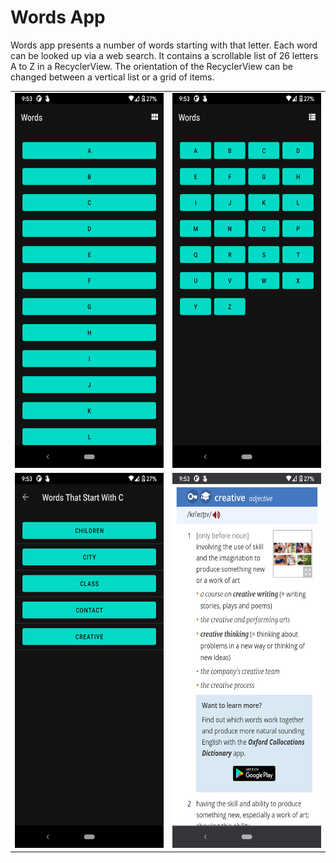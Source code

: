 # Words App
Words app presents a number of words starting with that letter. Each word can be looked up via a web search.
It contains a scrollable list of 26 letters A to Z in a RecyclerView.
The orientation of the RecyclerView can be changed between a vertical list or a grid of items.

<table>
    <tr>
        <td><img src="https://github.com/ukjinlee/android-samples/blob/main/images/words-1.png" height=600></td>
        <td><img src="https://github.com/ukjinlee/android-samples/blob/main/images/words-2.png" height=600></td>
    </tr>
    <tr>
        <td><img src="https://github.com/ukjinlee/android-samples/blob/main/images/words-3.png" height=600></td>
        <td><img src="https://github.com/ukjinlee/android-samples/blob/main/images/words-4.png" height=600></td>
    </tr>
</table>
